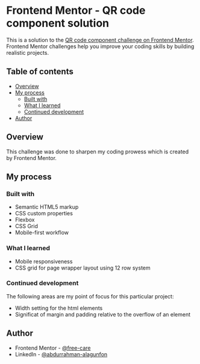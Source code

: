 # Frontend Mentor - QR code component solution

This is a solution to the [QR code component challenge on Frontend Mentor](https://www.frontendmentor.io/challenges/qr-code-component-iux_sIO_H). Frontend Mentor challenges help you improve your coding skills by building realistic projects. 

## Table of contents

- [Overview](#overview)
- [My process](#my-process)
  - [Built with](#built-with)
  - [What I learned](#what-i-learned)
  - [Continued development](#continued-development)
- [Author](#author)

## Overview
This challenge was done to sharpen my coding prowess which is created by Frontend Mentor.

## My process
### Built with

- Semantic HTML5 markup
- CSS custom properties
- Flexbox
- CSS Grid
- Mobile-first workflow

### What I learned

- Mobile responsiveness
- CSS grid for page wrapper layout using 12 row system

### Continued development

The following areas are my point of focus for this particular project:
- Width setting for the html elements 
- Significat of margin and padding relative to the overflow of an element

## Author

- Frontend Mentor - [@free-care](https://www.frontendmentor.io/profile/free-care)
- LinkedIn - [@abdurrahman-alagunfon](https://www.linkedin.com/in/abdurrahman-alagunfon/)
